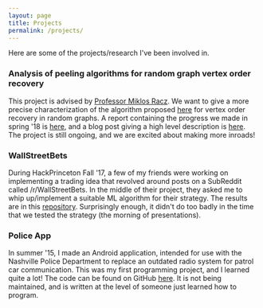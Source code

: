 ```yaml
---
layout: page
title: Projects
permalink: /projects/
---
```


Here are some of the projects/research I've been involved in.

### Analysis of peeling algorithms for random graph vertex order recovery

This project is advised by [Professor Miklos Racz](http://mracz.princeton.edu/).  We
want to give a more precise characterization of the algorithm proposed [here](https://pdfs.semanticscholar.org/043a/4b15b8f563002e1d1e3ee8dea5eed9aa26ca.pdf) for vertex order recovery in random graphs.  A report containing
the progress we made in spring '18 is [here]({{site.url}}/pdfs/report.pdf), and a blog post giving a high level description is [here]({{site.url}}/peeling).  The project is still ongoing, and we are excited about making more inroads!


### WallStreetBets

During HackPrinceton Fall '17, a few of my friends were working on implementing a trading idea that revolved around posts on a SubReddit called /r/WallStreetBets.  In the middle of their project, they asked me to whip up/implement a suitable ML algorithm for their strategy.  The results are in this [repository](https://github.com/houcharlie/WallStreetBets).  Surprisingly enough, it didn't do too badly in the time that we tested the strategy (the morning of presentations).


### Police App

In summer '15, I made an Android application, intended for use with the Nashville Police Department to replace an outdated radio system for patrol car communication. This was my first programming project, and I learned quite a lot! The code can be found on GitHub [here][2]. It is not being maintained, and is written at the level of someone just learned how to program.

[1]: https://dl.acm.org/citation.cfm?id=1134277
[2]: https://arxiv.org/pdf/0711.0189.pdf
[3]: http://www.princeton.edu/~eabbe/publications/sbm_jmlr_4.pdf
[4]: https://github.com/GXLI97/policeApp




